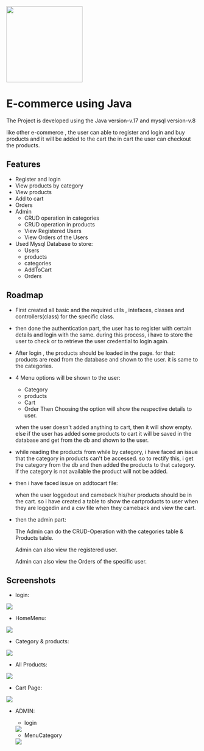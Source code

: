 
<img src= "https://th.bing.com/th/id/OIP.17Z49hdASIEoD7ez2FX_QQHaHa?pid=ImgDet&rs=1" height="200"> 


# E-commerce using Java

The Project is developed using the Java version-v.17 and mysql version-v.8


like other e-commerce , the user can able to register and login and buy products and it will be added to the cart the in cart the user can checkout the products.

    

## Features

 - Register and login
 - View products by category 
 - View products
 - Add to cart
 - Orders
 - Admin
    - CRUD operation in categories 
    - CRUD operation in products 
    - View Registered Users
    - View Orders of the Users
 - Used Mysql Database to store:
    - Users
    - products
    - categories
    - AddToCart 
    - Orders

## Roadmap

- First created all basic and the required utils , intefaces, classes and controllers(class) for the specific class. 
- then done the authentication part, the user has to register with certain details and login with the same. during this process, i have to store the user to check or to retrieve the user credential to login again.

- After login , the products should be loaded in the page. for that: products are read from the database and shown to the user. it is same to the categories.

- 4 Menu options will be shown to the user:
    - Category
    - products
    - Cart 
    - Order
    Then Choosing the option will show the respective details to user.

    when the user doesn't added anything to cart, then it will show empty. else if the user has added some products to cart it will be saved in the database and get from the db and shown to the user.
- while reading the products from while by category, i have faced an issue that the category in products can't be accessed. so to rectify this, i get the category from the db and then added the products to that category. if the category is not available the product will not be added.
- then i have faced issue on addtocart file:
    
    when the user loggedout and cameback his/her products should be in the cart. so i have created a table to show the cartproducts to user when they are loggedin and a csv file when they cameback and view the cart.

- then the admin part:

    The Admin can do the CRUD-Operation with the categories table & Products table.

    Admin can also view the registered user.

    Admin can also view the Orders of the specific user.



## Screenshots
- login: 

<img src="screenshots/userlogin.png" >

- HomeMenu:

<img src="screenshots/homeMenu.png" >

- Category & products:

<img src="screenshots/showcategoryProducts.png" >

- All Products:

<img src="screenshots/showProducts.png" >

- Cart Page:

<img src="screenshots/cartpage.png" >

- ADMIN: 

  - login

  <img src="screenshots/adminlogin.png" >

  - MenuCategory
  
  <img src="screenshots/admin_menu_category.png" >
